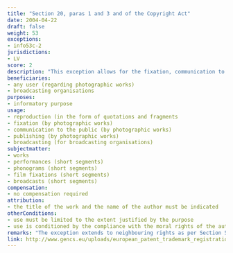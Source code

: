 ```yaml
---
title: "Section 20, paras 1 and 3 and of the Copyright Act"
date: 2004-04-22
draft: false
weight: 53
exceptions:
- info53c-2
jurisdictions:
- LV
score: 2
description: "This exception allows for the fixation, communication to the public and publishing of current events by photographic works. It also allows for a broadcasting organisations to broadcast works which have been seen or heard in the course of current events, to the extent justified by the informational purpose. In addition, communicated and published works can be reproduced in the form of quotations and fragments for use in news broadcasts and reports of current events to the extent justified by the purpose." 
beneficiaries:
- any user (regarding photographic works)
- broadcasting organisations
purposes: 
- informatory purpose
usage:
- reproduction (in the form of quotations and fragments
- fixation (by photographic works)
- communication to the public (by photographic works)
- publishing (by photographic works)
- broadcasting (for broadcasting organisations)
subjectmatter:
- works
- performances (short segments)
- phonograms (short segments)
- film fixations (short segments)
- broadcasts (short segments)
compensation:
- no compensation required
attribution: 
- the title of the work and the name of the author must be indicated 
otherConditions: 
- use must be limited to the extent justified by the purpose 
- use is conditioned by the compliance with the moral rights of the author (§14 of the CA) and the three-step test (§18 of the CA)
remarks: "The exception extends to neighbouring rights as per Section 54, para 3(1) of the CA, but only regarding short segments included in news broadcasts and in reports of current events, in amounts appropriate for the informative purpose."
link: http://www.gencs.eu/uploads/european_patent_trademark_registration/latvia/Copyright%20Law%20Latvia.pdf
---
```


